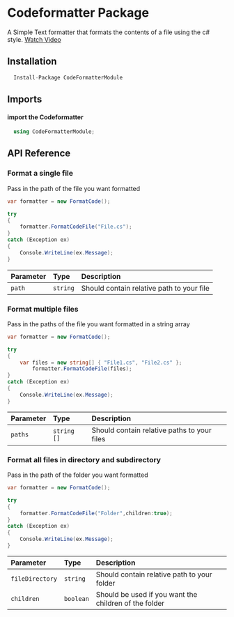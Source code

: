 # Codeformatter Package

A Simple Text formatter that formats the contents of a file using the c# style.
[Watch Video](https://youtu.be/9TvZ87yO0Cg)



## Installation

```csharp
  Install-Package CodeFormatterModule
```

## Imports

#### import the Codeformatter

```csharp
  using CodeFormatterModule;
```
## API Reference

### Format a single file

Pass in the path of the file you want formatted
```csharp
var formatter = new FormatCode();

try
{
	formatter.FormatCodeFile("File.cs");
}
catch (Exception ex) 
{
	Console.WriteLine(ex.Message);
}
```

| Parameter | Type     | Description                |
| :-------- | :------- | :------------------------- |
| `path` | `string` | Should contain relative path to your file |



### Format multiple files

Pass in the paths of the file you want formatted in a string array
```csharp
var formatter = new FormatCode();

try
{
	var files = new string[] { "File1.cs", "File2.cs" };
    	formatter.FormatCodeFile(files);
}
catch (Exception ex) 
{
	Console.WriteLine(ex.Message);
}
```

| Parameter | Type     | Description                |
| :-------- | :------- | :------------------------- |
| `paths` | `string []` | Should contain relative paths to your files |



### Format all files in directory and subdirectory

Pass in the path of the folder you want formatted 
```csharp
var formatter = new FormatCode();

try
{
	formatter.FormatCodeFile("Folder",children:true);
}
catch (Exception ex) 
{
	Console.WriteLine(ex.Message);
}
```

| Parameter | Type     | Description                |
| :-------- | :------- | :------------------------- |
| `fileDirectory` | `string` | Should contain relative path to your folder |
| `children` | `boolean` | Should be used if you want the children of the folder |
